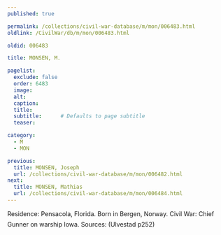 ```yaml
---
published: true

permalink: /collections/civil-war-database/m/mon/006483.html
oldlink: /CivilWar/db/m/mon/006483.html

oldid: 006483

title: MONSEN, M.

pagelist:
  exclude: false
  order: 6483
  image: 
  alt:
  caption:
  title:
  subtitle:      # Defaults to page subtitle
  teaser:

category: 
  - M 
  - MON

previous:
  title: MONSEN, Joseph
  url: /collections/civil-war-database/m/mon/006482.html  
next:
  title: MONSEN, Mathias
  url: /collections/civil-war-database/m/mon/006484.html   
---
```

Residence: Pensacola, Florida. Born in Bergen, Norway. Civil War: &#147;Chief Gunner&#148; on warship &#147;Iowa&#148;. Sources: (Ulvestad p252)
